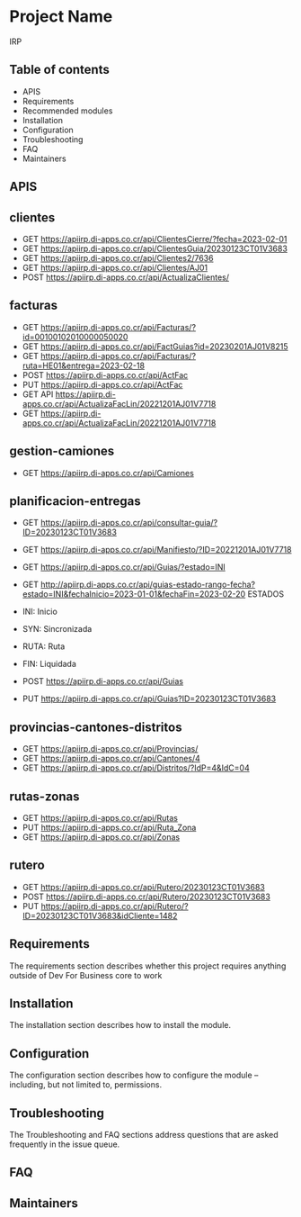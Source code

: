 # Project Name

IRP

## Table of contents
- APIS
- Requirements
- Recommended modules
- Installation
- Configuration
- Troubleshooting
- FAQ
- Maintainers
## APIS

clientes
-------------------------------------
- GET
https://apiirp.di-apps.co.cr/api/ClientesCierre/?fecha=2023-02-01
- GET
https://apiirp.di-apps.co.cr/api/ClientesGuia/20230123CT01V3683
- GET
https://apiirp.di-apps.co.cr/api/Clientes2/7636
- GET
https://apiirp.di-apps.co.cr/api/Clientes/AJ01
- POST
https://apiirp.di-apps.co.cr/api/ActualizaClientes/

facturas
-------------------------------------
- GET
https://apiirp.di-apps.co.cr/api/Facturas/?id=00100102010000050020
- GET
https://apiirp.di-apps.co.cr/api/FactGuias?id=20230201AJ01V8215
- GET
https://apiirp.di-apps.co.cr/api/Facturas/?ruta=HE01&entrega=2023-02-18
- POST
https://apiirp.di-apps.co.cr/api/ActFac
- PUT
https://apiirp.di-apps.co.cr/api/ActFac
- GET
API https://apiirp.di-apps.co.cr/api/ActualizaFacLin/20221201AJ01V7718
- GET
https://apiirp.di-apps.co.cr/api/ActualizaFacLin/20221201AJ01V7718

gestion-camiones
-------------------------------------
- GET
https://apiirp.di-apps.co.cr/api/Camiones


planificacion-entregas
-------------------------------------
- GET
https://apiirp.di-apps.co.cr/api/consultar-guia/?ID=20230123CT01V3683
- GET
https://apiirp.di-apps.co.cr/api/Manifiesto/?ID=20221201AJ01V7718
- GET
https://apiirp.di-apps.co.cr/api/Guias/?estado=INI
- GET
http://apiirp.di-apps.co.cr/api/guias-estado-rango-fecha?estado=INI&fechaInicio=2023-01-01&fechaFin=2023-02-20
ESTADOS
- INI: Inicio
- SYN: Sincronizada
- RUTA: Ruta
- FIN: Liquidada

- POST
https://apiirp.di-apps.co.cr/api/Guias
- PUT
https://apiirp.di-apps.co.cr/api/Guias?ID=20230123CT01V3683


provincias-cantones-distritos
-------------------------------------
- GET
https://apiirp.di-apps.co.cr/api/Provincias/
- GET
https://apiirp.di-apps.co.cr/api/Cantones/4
- GET
https://apiirp.di-apps.co.cr/api/Distritos/?IdP=4&IdC=04


rutas-zonas
-------------------------------------
- GET
https://apiirp.di-apps.co.cr/api/Rutas
- PUT
https://apiirp.di-apps.co.cr/api/Ruta_Zona
- GET
https://apiirp.di-apps.co.cr/api/Zonas


rutero
-------------------------------------
- GET
https://apiirp.di-apps.co.cr/api/Rutero/20230123CT01V3683
- POST
https://apiirp.di-apps.co.cr/api/Rutero/20230123CT01V3683
- PUT
https://apiirp.di-apps.co.cr/api/Rutero/?ID=20230123CT01V3683&idCliente=1482

## Requirements

The requirements section describes whether this project requires anything outside of Dev For Business core to work


## Installation 

The installation section describes how to install the module.

## Configuration

The configuration section describes how to configure the module – including, but not limited to, permissions. 

## Troubleshooting

The Troubleshooting and FAQ sections address questions that are asked frequently in the issue queue. 

## FAQ

## Maintainers
